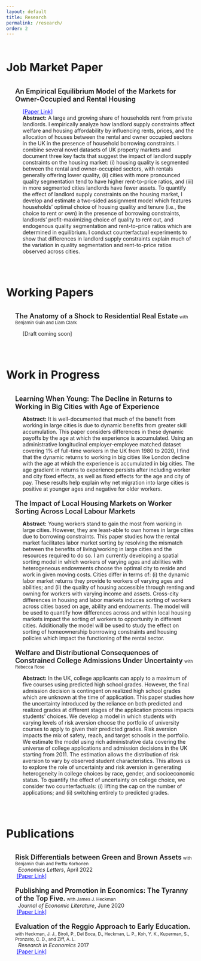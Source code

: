 ```yaml
---
layout: default
title: Research
permalink: /research/
order: 2
---
```


<style type="text/css">
  ul li {
    margin-bottom: 20px;
    }
</style>
<div style="line-height:50%;">
    <br>
</div>

<div>
    <h1 style="font-size: 30px;">
    Job Market Paper
    </h1>
</div>

<div style="line-height:10%;">
    <br>
</div>

<ul style="list-style-type:none;">
<li><b style="font-weight: 600; font-size: 18px"> An Empirical Equilibrium Model of the Markets for Owner-Occupied and Rental Housing </b>
     <br> 
         <p style="margin-left: 20px; max-width: 1000px"> <span style="font-size: 14px;"> <a style="color: blue" href="{{ site.baseurl }}/assets/Moktan_LSE_JMP.pdf" target="_blank">[Paper Link]</a> </span><br> <strong>Abstract:</strong> A large and growing share of households rent from private landlords. I empirically analyze how landlord supply constraints affect welfare and housing affordability by influencing rents, prices, and the allocation of houses between the rental and owner occupied sectors in the UK in the presence of household borrowing constraints. I combine several novel datasets of UK property markets and document three key facts that suggest the impact of landlord supply constraints on the housing market: (i) housing quality is segmented between the rental and owner-occupied sectors, with rentals generally offering lower quality, (ii) cities with more pronounced quality segmentation tend to have higher rent-to-price ratios, and (iii) in more segmented cities landlords have fewer assets. To quantify the effect of landlord supply constraints on the housing market, I develop and estimate a two-sided assignment model which features households’ optimal choice of housing quality and tenure (i.e., the choice to rent or own) in the presence of borrowing constraints, landlords’ profit-maximizing choice of quality to rent out, and endogenous quality segmentation and rent-to-price ratios which are determined in equilibrium. I conduct counterfactual experiments to show that differences in landlord supply constraints explain much of the variation in quality segmentation and rent-to-price ratios observed across cities. </p> </li>
</ul>
<div style="line-height:150%;">
    <br>
</div>
<div>
<div>
    <h1 style="font-size: 30px;">
    Working Papers
    </h1>
</div>

<div style="line-height:10%;">
    <br>
</div>
<ul style="list-style-type:none;">
<li><b style="font-weight: 600; font-size: 18px">The Anatomy of a Shock to Residential Real Estate</b> <small>with Benjamin Guin and Liam Clark</small><p style="margin-left: 20px; max-width: 1000px"> <span style="font-size: 14px;"> [Draft coming soon] </span>  </p></li>
</ul>  
<div style="line-height:150%;">
    <br>
</div>
<div>
<div>
    <h1 style="font-size: 30px;">
    Work in Progress
    </h1>
</div>

<div style="line-height:10%;">
    <br>
</div>
<ul style="list-style-type:none;">
<li><b style="font-weight: 600; font-size: 18px">Learning When Young: The Decline in Returns to Working in Big Cities with Age of Experience</b><p style="margin-left: 20px; max-width: 1000px"> <strong>Abstract:</strong> It is well-documented that much of the benefit from working in large cities is due to dynamic benefits from greater skill accumulation. This paper considers differences in these dynamic payoffs by the age at which the experience is accumulated. Using an administrative longitudinal employer-employee matched dataset covering 1% of full-time workers in the UK from 1980 to 2020, I find that the dynamic returns to working in big cities like London decline with the age at which the experience is accumulated in big cities. The age gradient in returns to experience persists after including worker and city fixed effects, as well as fixed effects for the age and city of pay. These results help explain why net migration into large cities is positive at younger ages and negative for older workers. </p></li>
<li><b style="font-weight: 600; font-size: 18px">The Impact of Local Housing Markets on Worker Sorting Across Local Labour Markets</b><p style="margin-left: 20px; max-width: 1000px">  <strong>Abstract:</strong> Young workers stand to gain the most from working in large cities. However, they are least-able to own homes in large cities due to borrowing constraints. This paper studies how the rental market facilitates labor market sorting by resolving the mismatch between the benefits of living/working in large cities and the resources required to do so. I am currently developing a spatial sorting model in which workers of varying ages and abilities with heterogeneous endowments choose the optimal city to reside and work in given moving costs. Cities differ in terms of: (i) the dynamic labor market returns they provide to workers of varying ages and abilities; and (ii) the quality of housing  accessible through renting and owning for workers with varying income and assets. Cross-city differences in housing and labor markets induces sorting of workers across cities based on age, ability and endowments. The model will be used to quantify how differences across and within local housing markets impact the sorting of workers to opportunity in different cities. Additionally the model will be used to study the effect on sorting of homeownership borrrowing constraints and housing policies which impact the functioning of the rental sector.  </p></li>
<li><b style="font-weight: 600; font-size: 18px">Welfare and Distributional Consequences of Constrained College Admissions Under Uncertainty </b> <small>with Rebecca Rose</small> <p style="margin-left: 20px; max-width: 1000px">  <strong>Abstract:</strong> In the UK, college applicants can apply to a maximum of five courses using predicted high school grades. However, the final admission decision is contingent on realized high school grades which are unknown at the time of application. This paper studies how the uncertainty introduced by the reliance on both predicted and realized grades at different stages of the application process impacts students' choices. We develop a model in which students with varying levels of risk aversion choose the portfolio of university courses to apply to given their predicted grades. Risk aversion impacts the mix of safety, reach, and target schools in the portfolio. We estimate the model using rich administrative data covering the universe of college applications and admission decisions in the UK starting from 2011. The estimation allows the distribution of risk aversion to vary by observed student characteristics. This allows us to explore the role of uncertainty and risk aversion in generating heterogeneity in college choices by race, gender, and socioeconomic status. To quantify the effect of uncertainty on college choice, we consider two counterfactuals: (i) lifting the cap on the number of applications; and (ii) switching entirely to predicted grades. </p></li>
</ul>  
<div style="line-height:150%;">
    <br>
</div>
<div>
    <h1 style="font-size: 30px;">
    Publications
    </h1>
</div>
<div style="line-height:10%;">
    <br>
</div>


<ul style="list-style-type:none;">
<li><b style="font-weight: 600; font-size: 18px">Risk Differentials between Green and Brown Assets</b> <small> with Benjamin Guin and Perttu Korhonen</small> <br> 
    &nbsp; <em>Economics Letters</em>, April 2022<br>
    &nbsp;<a style="color: blue" href="https://www.sciencedirect.com/science/article/abs/pii/S016517652200026X" target="_blank">[Paper Link]</a> </li>
<li><b style="font-weight: 600; font-size: 18px">Publishing and Promotion in Economics: The Tyranny of the Top Five.</b> <small> with James J. Heckman</small> <br> 
    &nbsp; <em> Journal of Economic Literature</em>, June 2020<br>
    &nbsp;<a style="color: blue" href="https://www.aeaweb.org/articles?id=10.1257/jel.20191574" target="_blank">[Paper Link]</a> </li>
<li><b style="font-weight: 600; font-size: 18px">Evaluation of the Reggio Approach to Early Education.</b> <small> with Heckman, J. J., Biroli, P., Del Boca, D., Heckman, L. P., Koh, Y. K., Kuperman, S., Pronzato, C. D., and Ziff, A. L.</small> <br> 
    &nbsp; <em> Research in Economics </em> 2017<br>
    &nbsp;<a style="color: blue"  href="https://www.sciencedirect.com/science/article/abs/pii/S1090944317301643" target="_blank">[Paper Link]</a> </li>
</ul>  